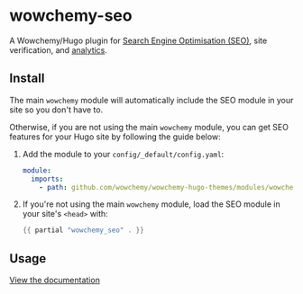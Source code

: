 # wowchemy-seo

A Wowchemy/Hugo plugin for [Search Engine Optimisation (SEO)](https://wowchemy.com/docs/hugo-tutorials/seo/), site verification, and [analytics](https://wowchemy.com/docs/hugo-tutorials/analytics/).

## Install

The main `wowchemy` module will automatically include the SEO module in your site so you don't have to.

Otherwise, if you are not using the main `wowchemy` module, you can get SEO features for your Hugo site by following the guide below:

1. Add the module to your `config/_default/config.yaml`:

   ```yaml
   module:
     imports:
       - path: github.com/wowchemy/wowchemy-hugo-themes/modules/wowchemy-seo
   ```

2. If you're not using the main `wowchemy` module, load the SEO module in your site's `<head>` with:

   ```go
   {{ partial "wowchemy_seo" . }}
   ```

## Usage

[View the documentation](https://wowchemy.com/docs/hugo-tutorials/seo/)
